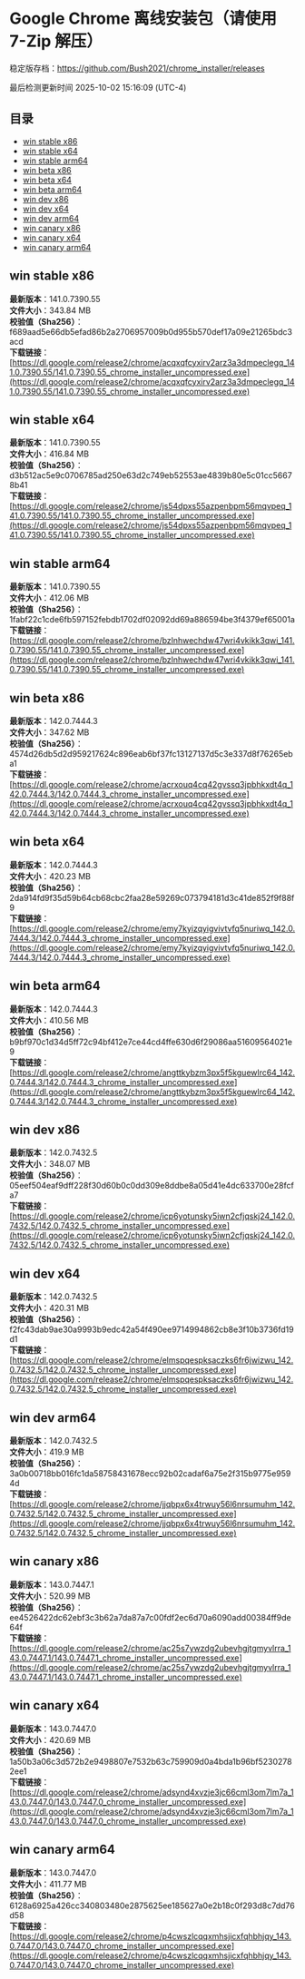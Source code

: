 # Google Chrome 离线安装包（请使用 7-Zip 解压）
稳定版存档：<https://github.com/Bush2021/chrome_installer/releases>

最后检测更新时间
2025-10-02 15:16:09 (UTC-4)

## 目录
* [win stable x86](https://github.com/Bush2021/chrome_installer?tab=readme-ov-file#win-stable-x86)
* [win stable x64](https://github.com/Bush2021/chrome_installer?tab=readme-ov-file#win-stable-x64)
* [win stable arm64](https://github.com/Bush2021/chrome_installer?tab=readme-ov-file#win-stable-arm64)
* [win beta x86](https://github.com/Bush2021/chrome_installer?tab=readme-ov-file#win-beta-x86)
* [win beta x64](https://github.com/Bush2021/chrome_installer?tab=readme-ov-file#win-beta-x64)
* [win beta arm64](https://github.com/Bush2021/chrome_installer?tab=readme-ov-file#win-beta-arm64)
* [win dev x86](https://github.com/Bush2021/chrome_installer?tab=readme-ov-file#win-dev-x86)
* [win dev x64](https://github.com/Bush2021/chrome_installer?tab=readme-ov-file#win-dev-x64)
* [win dev arm64](https://github.com/Bush2021/chrome_installer?tab=readme-ov-file#win-dev-arm64)
* [win canary x86](https://github.com/Bush2021/chrome_installer?tab=readme-ov-file#win-canary-x86)
* [win canary x64](https://github.com/Bush2021/chrome_installer?tab=readme-ov-file#win-canary-x64)
* [win canary arm64](https://github.com/Bush2021/chrome_installer?tab=readme-ov-file#win-canary-arm64)

## win stable x86
**最新版本**：141.0.7390.55  
**文件大小**：343.84 MB  
**校验值（Sha256）**：f689aad5e66db5efad86b2a2706957009b0d955b570def17a09e21265bdc3acd  
**下载链接**：[https://dl.google.com/release2/chrome/acqxqfcyxirv2arz3a3dmpeclegq_141.0.7390.55/141.0.7390.55_chrome_installer_uncompressed.exe](https://dl.google.com/release2/chrome/acqxqfcyxirv2arz3a3dmpeclegq_141.0.7390.55/141.0.7390.55_chrome_installer_uncompressed.exe)  

## win stable x64
**最新版本**：141.0.7390.55  
**文件大小**：416.84 MB  
**校验值（Sha256）**：d3b512ac5e9c0706785ad250e63d2c749eb52553ae4839b80e5c01cc56678b41  
**下载链接**：[https://dl.google.com/release2/chrome/js54dpxs55azpenbpm56mqvpeq_141.0.7390.55/141.0.7390.55_chrome_installer_uncompressed.exe](https://dl.google.com/release2/chrome/js54dpxs55azpenbpm56mqvpeq_141.0.7390.55/141.0.7390.55_chrome_installer_uncompressed.exe)  

## win stable arm64
**最新版本**：141.0.7390.55  
**文件大小**：412.06 MB  
**校验值（Sha256）**：1fabf22c1cde6fb597152febdb1702df02092dd69a886594be3f4379ef65001a  
**下载链接**：[https://dl.google.com/release2/chrome/bzlnhwechdw47wri4vkikk3qwi_141.0.7390.55/141.0.7390.55_chrome_installer_uncompressed.exe](https://dl.google.com/release2/chrome/bzlnhwechdw47wri4vkikk3qwi_141.0.7390.55/141.0.7390.55_chrome_installer_uncompressed.exe)  

## win beta x86
**最新版本**：142.0.7444.3  
**文件大小**：347.62 MB  
**校验值（Sha256）**：4574d26db5d2d959217624c896eab6bf37fc13127137d5c3e337d8f76265eba1  
**下载链接**：[https://dl.google.com/release2/chrome/acrxouq4cq42gvssq3jpbhkxdt4q_142.0.7444.3/142.0.7444.3_chrome_installer_uncompressed.exe](https://dl.google.com/release2/chrome/acrxouq4cq42gvssq3jpbhkxdt4q_142.0.7444.3/142.0.7444.3_chrome_installer_uncompressed.exe)  

## win beta x64
**最新版本**：142.0.7444.3  
**文件大小**：420.23 MB  
**校验值（Sha256）**：2da914fd9f35d59b64cb68cbc2faa28e59269c073794181d3c41de852f9f88f9  
**下载链接**：[https://dl.google.com/release2/chrome/emy7kyizqyigvivtvfq5nuriwq_142.0.7444.3/142.0.7444.3_chrome_installer_uncompressed.exe](https://dl.google.com/release2/chrome/emy7kyizqyigvivtvfq5nuriwq_142.0.7444.3/142.0.7444.3_chrome_installer_uncompressed.exe)  

## win beta arm64
**最新版本**：142.0.7444.3  
**文件大小**：410.56 MB  
**校验值（Sha256）**：b9bf970c1d34d5ff72c94bf412e7ce44cd4ffe630d6f29086aa51609564021e9  
**下载链接**：[https://dl.google.com/release2/chrome/angttkybzm3px5f5kguewlrc64_142.0.7444.3/142.0.7444.3_chrome_installer_uncompressed.exe](https://dl.google.com/release2/chrome/angttkybzm3px5f5kguewlrc64_142.0.7444.3/142.0.7444.3_chrome_installer_uncompressed.exe)  

## win dev x86
**最新版本**：142.0.7432.5  
**文件大小**：348.07 MB  
**校验值（Sha256）**：05eef504eaf9dff228f30d60b0c0dd309e8ddbe8a05d41e4dc633700e28fcfa7  
**下载链接**：[https://dl.google.com/release2/chrome/icp6yotunsky5iwn2cfjqskj24_142.0.7432.5/142.0.7432.5_chrome_installer_uncompressed.exe](https://dl.google.com/release2/chrome/icp6yotunsky5iwn2cfjqskj24_142.0.7432.5/142.0.7432.5_chrome_installer_uncompressed.exe)  

## win dev x64
**最新版本**：142.0.7432.5  
**文件大小**：420.31 MB  
**校验值（Sha256）**：f2fc43dab9ae30a9993b9edc42a54f490ee9714994862cb8e3f10b3736fd19d1  
**下载链接**：[https://dl.google.com/release2/chrome/elmspqespksaczks6fr6jwizwu_142.0.7432.5/142.0.7432.5_chrome_installer_uncompressed.exe](https://dl.google.com/release2/chrome/elmspqespksaczks6fr6jwizwu_142.0.7432.5/142.0.7432.5_chrome_installer_uncompressed.exe)  

## win dev arm64
**最新版本**：142.0.7432.5  
**文件大小**：419.9 MB  
**校验值（Sha256）**：3a0b00718bb016fc1da58758431678ecc92b02cadaf6a75e2f315b9775e9594d  
**下载链接**：[https://dl.google.com/release2/chrome/jjqbpx6x4trwuy56l6nrsumuhm_142.0.7432.5/142.0.7432.5_chrome_installer_uncompressed.exe](https://dl.google.com/release2/chrome/jjqbpx6x4trwuy56l6nrsumuhm_142.0.7432.5/142.0.7432.5_chrome_installer_uncompressed.exe)  

## win canary x86
**最新版本**：143.0.7447.1  
**文件大小**：520.99 MB  
**校验值（Sha256）**：ee4526422dc62ebf3c3b62a7da87a7c00fdf2ec6d70a6090add00384ff9de64f  
**下载链接**：[https://dl.google.com/release2/chrome/ac25s7ywzdg2ubevhgjtgmyvlrra_143.0.7447.1/143.0.7447.1_chrome_installer_uncompressed.exe](https://dl.google.com/release2/chrome/ac25s7ywzdg2ubevhgjtgmyvlrra_143.0.7447.1/143.0.7447.1_chrome_installer_uncompressed.exe)  

## win canary x64
**最新版本**：143.0.7447.0  
**文件大小**：420.69 MB  
**校验值（Sha256）**：1a50b3a06c3d572b2e9498807e7532b63c759909d0a4bda1b96bf52302782ee1  
**下载链接**：[https://dl.google.com/release2/chrome/adsynd4xvzje3jc66cml3om7lm7a_143.0.7447.0/143.0.7447.0_chrome_installer_uncompressed.exe](https://dl.google.com/release2/chrome/adsynd4xvzje3jc66cml3om7lm7a_143.0.7447.0/143.0.7447.0_chrome_installer_uncompressed.exe)  

## win canary arm64
**最新版本**：143.0.7447.0  
**文件大小**：411.77 MB  
**校验值（Sha256）**：6128a6925a426cc340803480e2875625ee185627a0e2b18c0f293d8c7dd76d58  
**下载链接**：[https://dl.google.com/release2/chrome/p4cwszlcqqxmhsjicxfqhbhjqy_143.0.7447.0/143.0.7447.0_chrome_installer_uncompressed.exe](https://dl.google.com/release2/chrome/p4cwszlcqqxmhsjicxfqhbhjqy_143.0.7447.0/143.0.7447.0_chrome_installer_uncompressed.exe)  

